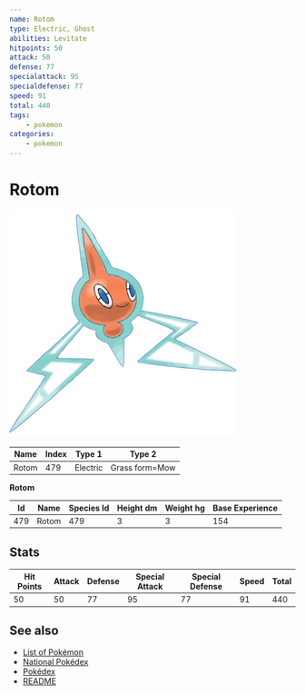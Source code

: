 ```yaml
---
name: Rotom
type: Electric, Ghost
abilities: Levitate
hitpoints: 50
attack: 50
defense: 77
specialattack: 95
specialdefense: 77
speed: 91
total: 440
tags:
    - pokemon
categories:
    - pokemon
---
```


# Rotom


![Rotom](images/479.png)

| **Name** | **Index** | **Type 1** | **Type 2** |
|----|----|----|----|
| Rotom | 479 | Electric | Grass form=Mow  |

**Rotom** 




| **Id** | **Name** | **Species Id** | **Height dm** | **Weight hg** | **Base Experience** |
|--------|----------|----------------|------------|------------|---------------------|
| 479 | Rotom | 479 | 3 | 3 | 154 |



## Stats

| **Hit Points** | **Attack** | **Defense** | **Special Attack** | **Special Defense** | **Speed** | **Total** |
|----------------|------------|-------------|--------------------|---------------------|-----------|-----------|
| 50 | 50 | 77 | 95 | 77 | 91 | 440 |

## See also

- [List of Pokémon](../pokemon.md)
- [National Pokédex](../national_pokedex.md)
- [Pokédex](../pokedex.md)
- [README](../README.md)
